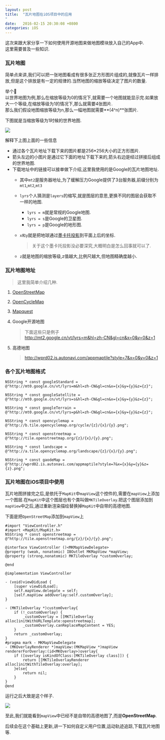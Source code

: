 ```yaml
---
layout: post
title:  "瓦片地图在iOS项目中的应用
"
date:   2016-02-15 20:30:08 +0800
categories: iOS
---
```

这次来跟大家分享一下如何使用开源地图来做地图模块放入自己的App中.  
这里需要普及一些知识.

### 瓦片地图
简单点来讲,我们可以把一张地图看成有很多张正方形图片组成的,就像瓦片一样排放,但是这个排放是有一定的规律的.当然地图的缩放等级决定了图片的数量.  

举个🌰  
以世界地图为例,那么在缩放等级为0的情况下,就需要一个地图就能显示完.如果放大一个等级,在缩放等级为1的情况下,那么就需要4张图片.  
那么我们假设地图缩放等级为n,那么一幅地图就需要**(4^n)**张图片.  

下图就是当缩放等级为1时候的世界地图.  

![](http://oclnty4pg.bkt.clouddn.com/%E7%93%A6%E7%89%87%E5%9C%B0%E5%9B%BE%E6%8B%BC%E6%8E%A5.png)  

解释下上图上面的一些信息   

- 通过各个瓦片地址下载下来的图片都是256*256大小的正方形图片.
- 箭头左边的小图片是通过它下面的地址下载下来的,箭头右边是经过拼接后组成的世界地图.
- 下载地址中的链接可以接单做下介绍,这里我使用的是Google的瓦片地图地址.
	- 其中`mt2`是服务器地址,为了缓解压力Google提供了3台服务器,前缀分别为`mt1`,`mt2`,`mt3`
	- `lyrs`个人猜测是`layers`的缩写,就是图层的意思,更换不同的图层会获取不一样的地图.
		- `lyrs = m`就是常规的Google地图.
		- `lyrs = s`是Google的卫星图.
		- `lyrs = p`是Google的地形图.
	- `x和y`就是把地球通过[墨卡托投影](https://zh.wikipedia.org/wiki/%E9%BA%A5%E5%8D%A1%E6%89%98%E6%8A%95%E5%BD%B1%E6%B3%95)到平面上后的坐标.  
	
		> 关于这个墨卡托投影没必要深究,大概明白是怎么回事就可以了.
	- `z`就是地图的缩放等级,z值越大,比例尺越大,但地图精确度越小.
	
### 瓦片地图地址
> 这里我简单介绍几种.  

1. [OpenStreetMap](http://www.openstreetmap.org/)
2. [OpenCycleMap](https://www.opencyclemap.org/)
3. [Mapquest](https://www.mapquest.com/)
4. Google开源地图  

	>下面这些只是例子  
	http://mt2.google.cn/vt/lyrs=m&hl=zh-CN&gl=cn&x=0&y=0&z=1
	
5. 高德地图
	> http://wprd02.is.autonavi.com/appmaptile?style=7&x=0&y=0&z=1

### 各个瓦片地图格式
	NSString * const googleStandard = @"http://mt0.google.cn/vt/lyrs=m&hl=zh-CN&gl=cn&x={x}&y={y}&z={z}";
	
	NSString * const googleSatellite = @"http://mt0.google.cn/vt/lyrs=s&hl=zh-CN&gl=cn&x={x}&y={y}&z={z}";
	
	NSString * const googleTerrain = @"http://mt0.google.cn/vt/lyrs=p&hl=zh-CN&gl=cn&x={x}&y={y}&z={z}";
	
	NSString * const opencyclemap = @"http://b.tile.opencyclemap.org/cycle/{z}/{x}/{y}.png";
	
	NSString * const openstreetmap = @"http://tile.openstreetmap.org/{z}/{x}/{y}.png";
	
	NSString * const landscape = @"http://a.tile.opencyclemap.org/landscape/{z}/{x}/{y}.png";
	
	NSString * const gaodeMap = @"http://wprd02.is.autonavi.com/appmaptile?style=7&x={x}&y={y}&z={z}.png";
	
	
### 瓦片地图在iOS项目中使用
瓦片地图拼接完之后,是依托于`MapKit`中`mapView`这个控件的,需要在`mapView`上添加一个图层.在`MapKit`中这个图层也有个类叫做`MKTileOverlay`.把这个图层添加到`mapView`中之后,通过重新渲染描绘替换掉`MapKit`中自带的高德地图.  

下面是把`OpenStreetMap`添加到`mapView`上

	#import "ViewController.h"
	#import <MapKit/MapKit.h>
	NSString * const openstreetmap = @"http://tile.openstreetmap.org/{z}/{x}/{y}.png";
	
	@interface ViewController ()<MKMapViewDelegate>
	@property (weak, nonatomic) IBOutlet MKMapView *mapView;
	@property (strong,nonatomic) MKTileOverlay *customOverlay;
	
	@end
	
	@implementation ViewController
	
	- (void)viewDidLoad {
	    [super viewDidLoad];
	    self.mapView.delegate = self;
	    [self.mapView addOverlay:self.customOverlay];
	}
	
	- (MKTileOverlay *)customOverlay{
	    if (!_customOverlay) {
	        _customOverlay = [[MKTileOverlay alloc]initWithURLTemplate:openstreetmap];
	        _customOverlay.canReplaceMapContent = YES;
	    }
	    return _customOverlay;
	}
	#pragma mark - MKMapViewDelegate
	- (MKOverlayRenderer *)mapView:(MKMapView *)mapView rendererForOverlay:(id<MKOverlay>)overlay{
	    if ([overlay isKindOfClass:[MKTileOverlay class]]) {
	        return [[MKTileOverlayRenderer alloc]initWithTileOverlay:overlay];
	    }else{
	        return nil;
	    }
	}
	@end
	
运行之后大致是这个样子.	

![](http://oclnty4pg.bkt.clouddn.com/Simulator%20Screen%20Shot%202017%E5%B9%B43%E6%9C%881%E6%97%A5%2013.43.08.png)
	
至此,我们就能看到`mapView`中已经不是自带的高德地图了,而是**OpenStreetMap**.  

后续会在这个基础上更新,讲一下如何自定义用户位置,运动轨迹追踪,下载瓦片地图等.